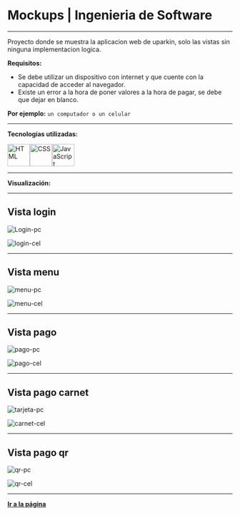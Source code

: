 # Mockups | Ingenieria de Software

---

Proyecto donde se muestra la aplicacion web de uparkin, solo las vistas sin ninguna implementacion logica.


**Requisitos:**

- Se debe utilizar un dispositivo con internet y que cuente con la capacidad de acceder al navegador.
- Existe un error a la hora de poner valores a la hora de pagar, se debe que dejar en blanco. 

**Por ejemplo:** `un computador o un celular`

---

**Tecnologías utilizadas:**

<img src="https://img.icons8.com/color/344/html-5--v1.png" alt="HTML" width="50"/><img src="https://img.icons8.com/color/344/css3.png" alt="CSS" width="50"/><img src="https://img.icons8.com/color/344/javascript--v1.png" alt="JavaScript" width="50"/>

---

**Visualización:**

---

## **Vista login**

![Login-pc](https://github.com/Juanstevan1/Mockups/assets/104111033/aa718f4c-4d4c-4165-88ae-78f0727f074c)

![login-cel](https://github.com/Juanstevan1/Mockups/assets/104111033/98e81b7c-8c28-456b-8a16-1678627c92de)

---

## **Vista menu**
![menu-pc](https://github.com/Juanstevan1/Mockups/assets/104111033/e26157ce-c03b-4f29-9e4a-7814b1571727)

![menu-cel](https://github.com/Juanstevan1/Mockups/assets/104111033/fdd75703-6998-4000-b6f7-7092fbe0b6db)

---

## **Vista pago**
![pago-pc](https://github.com/Juanstevan1/Mockups/assets/104111033/4eae4725-8e0a-46e7-b809-52f80461a0ea)

![pago-cel](https://github.com/Juanstevan1/Mockups/assets/104111033/29b97b35-d0df-41eb-90a4-014d49fb1ca3)

---

## **Vista pago carnet**
![tarjeta-pc](https://github.com/Juanstevan1/Mockups/assets/104111033/26d1362f-5d15-4ee6-a814-6708d803240f)

![carnet-cel](https://github.com/Juanstevan1/Mockups/assets/104111033/304390a9-183a-4706-9a6d-433c5f623664)

---

## **Vista pago qr**
![qr-pc](https://github.com/Juanstevan1/Mockups/assets/104111033/c637ce9f-30b1-44e6-a3e4-2a031d537cb3)

![qr-cel](https://github.com/Juanstevan1/Mockups/assets/104111033/42c6fce4-77e5-4922-85d3-e693422ce72d)

---

[**Ir a la página**](https://juanstevan1.github.io/Mockups/)
